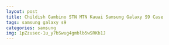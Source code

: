 ```yaml
---
layout: post
title: Childish Gambino STN MTN Kauai Samsung Galaxy S9 Case
tags: samsung galaxy s9
categories: samsung
img: 1pZzusec-1u_y7bSwug4gmblb5wSRKb1J
---
```

